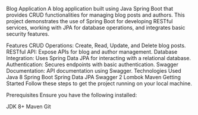 Blog Application
A blog application built using Java Spring Boot that provides CRUD functionalities for managing blog posts and authors. This project demonstrates the use of Spring Boot for developing RESTful services, working with JPA for database operations, and integrates basic security features.

Features
CRUD Operations: Create, Read, Update, and Delete blog posts.
RESTful API: Expose APIs for blog and author management.
Database Integration: Uses Spring Data JPA for interacting with a relational database.
Authentication: Secures endpoints with basic authentication.
Swagger Documentation: API documentation using Swagger.
Technologies Used
Java 8
Spring Boot
Spring Data JPA
Swagger 2
Lombok
Maven
Getting Started
Follow these steps to get the project running on your local machine.

Prerequisites
Ensure you have the following installed:

JDK 8+
Maven
Git
